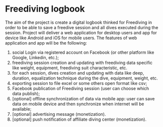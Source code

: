 # Freediving logbook
The aim of the project is create a digital logbook thinked for Freediving in order to be able to save a freedive session and all dives executed during the session.
Project will deliver a web application for desktop users and app for device like Android and iOS for mobile users.
The features of web application and app will be the following:
 1) social Login via registered account on Facebook (or other platform like Google, Linkedin, etc.);
2) freediving session creation and updating with freediving data specific like weight, equipment, freediving suit characteristic, etc.
3) for each session, dives creation and updating with data like deep, duration, equalization technique during the dive, equipment, weight, etc.
4) exporting session to file excel or some others open format like csv;
5) Facebook publication of Freediving session (user can choose which data publish);
6) [optional] offline synchronization of data via mobile app: user can save data on mobile device and then synchronize when internet will be available;
7) [optional] advertising message (monetization).
8) [optional] push notification of affiliate diving center (monetization). 
